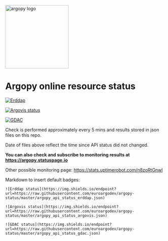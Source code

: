 <img src="https://raw.githubusercontent.com/euroargodev/argopy/master/docs/_static/argopy_logo_long.png" alt="argopy logo" width="200"/> 

# Argopy online resource status

[![Erddap](https://img.shields.io/endpoint?label=src%3D%27erddap%27&style=for-the-badge&url=https://raw.githubusercontent.com/euroargodev/argopy-status/master/argopy_api_status_erddap.json)](https://argopy.statuspage.io/)

[![Argovis status](https://img.shields.io/endpoint?label=src%3D%27argovis%27&style=for-the-badge&url=https://raw.githubusercontent.com/euroargodev/argopy-status/master/argopy_api_status_argovis.json)](https://argopy.statuspage.io/)

[![GDAC](https://img.shields.io/endpoint?label=src%3D%27gdac%27&style=for-the-badge&url=https://raw.githubusercontent.com/euroargodev/argopy-status/master/argopy_api_status_gdac.json)](https://argopy.statuspage.io/)

Check is performed approximately every 5 mins and results stored in json files on this repo.

Date of files above reflect the time since API status did not changed.

**You can also check and subscribe to monitoring results at https://argopy.statuspage.io**

Other possible monitoring page: https://stats.uptimerobot.com/n8zoRtGnwl

Markdown to insert default badges:

    ![Erddap status](https://img.shields.io/endpoint?url=https://raw.githubusercontent.com/euroargodev/argopy-status/master/argopy_api_status_erddap.json)
    
    ![Argovis status](https://img.shields.io/endpoint?url=https://raw.githubusercontent.com/euroargodev/argopy-status/master/argopy_api_status_argovis.json)

    ![GDAC status](https://img.shields.io/endpoint?url=https://raw.githubusercontent.com/euroargodev/argopy-status/master/argopy_api_status_gdac.json)
